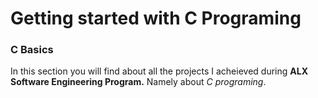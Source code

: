 # Getting started with C Programing 

### C Basics
In this section you will find about all the projects I acheieved during **ALX Software Engineering Program.** Namely about *C programing*.
